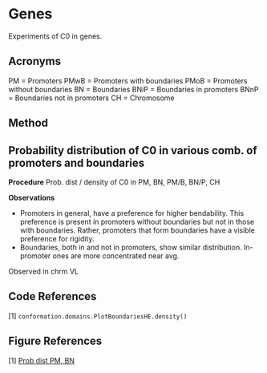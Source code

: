 # Genes 

Experiments of C0 in genes.

## Acronyms

PM = Promoters
PMwB = Promoters with boundaries
PMoB = Promoters without boundaries
BN = Boundaries
BNiP = Boundaries in promoters
BNnP = Boundaries not in promoters
CH = Chromosome

## Method

## Probability distribution of C0 in various comb. of promoters and boundaries

**Procedure**
Prob. dist / density of C0 in PM, BN, PM/B, BN/P, CH

**Observations**
- Promoters in general, have a preference for higher bendability. This preference is present in promoters without boundaries but not in those with boundaries. Rather, promoters that form boundaries have a visible preference for rigidity. 
- Boundaries, both in and not in promoters, show similar distribution. In-promoter ones are more concentrated near avg.  

Observed in chrm VL 

## Code References
[1] `conformation.domains.PlotBoundariesHE.density()`

## Figure References
[1] [Prob dist PM, BN](../figures/domains/boundaries_density_c0_res_500_lim_250_ustr_500_dstr_0_s_mean7_m_None_VL.png)
